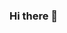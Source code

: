 ### Hi there 👋

<!--
**danmarquees/danmarquees** is a ✨ _special_ ✨ repository because its `README.md` (this file) appears on your GitHub profile.
Here are some ideas to get you started:

- 🔭 I’m currently working on IT management
- 🌱 I’m currently learning Java, Python, C family and MySql
- 👯 I’m looking to collaborate on ...
- 🤔 I’m looking for help with 
- 💬 Ask me about ...
- 📫 How to reach me: ...
- 😄 Pronouns: Whatever you want
- ⚡ Fun fact: I don't like to driving cars.
-->
